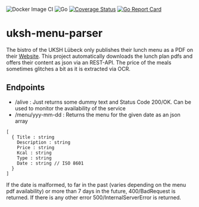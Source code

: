 ![Docker Image CI](https://github.com/alyrot/uksh-menu-parser/workflows/Docker%20Image%20CI/badge.svg)
![Go](https://github.com/alyrot/uksh-menu-parser/workflows/Go/badge.svg)
[![Coverage Status](https://coveralls.io/repos/github/alyrot/uksh-menu-parser/badge.svg?branch=master)](https://coveralls.io/github/alyrot/uksh-menu-parser?branch=master)
[![Go Report Card](https://goreportcard.com/badge/github.com/alyrot/uksh-menu-parser)](https://goreportcard.com/report/github.com/jalyrot/uksh-menu-parser) 

# uksh-menu-parser
The bistro of the UKSH Lübeck only publishes their lunch menu as a PDF on their [Website](https://www.uksh.de/servicesternnord/Unser+Speisenangebot/Speisepl%C3%A4ne+L%C3%BCbeck/UKSH_Bistro+L%C3%BCbeck-p-346.html).
This project automatically downloads the lunch plan pdfs and offers
their content as json via an REST-API. The price of the meals sometimes glitches a bit as it is extracted via OCR.

## Endpoints
- /alive : Just returns some dummy text and Status Code 200/OK. Can be used to monitor the availability of the service
- /menu/yyy-mm-dd : Returns the menu for the given date as an json array
```
[
  { Title : string
    Description : string
    Price : string
    Kcal : string
    Type : string
    Date : string // ISO 8601
  }
]
```
If the date is malformed, to far in the past (varies depending on the menu pdf availability)
or more than 7 days in the future, 400/BadRequest is returned. If there is any other error 500/InternalServerError is returned.
